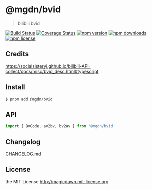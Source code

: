 # @mgdn/bvid

> bilibili bvid

[![Build Status](https://img.shields.io/github/actions/workflow/status/magicdawn/bvid/ci.yml?style=flat-square&branch=main)](https://github.com/magicdawn/bvid/actions/workflows/ci.yml)
[![Coverage Status](https://img.shields.io/codecov/c/github/magicdawn/bvid.svg?style=flat-square)](https://codecov.io/gh/magicdawn/bvid)
[![npm version](https://img.shields.io/npm/v/@mgdn/bvid.svg?style=flat-square)](https://www.npmjs.com/package/@mgdn/bvid)
[![npm downloads](https://img.shields.io/npm/dm/@mgdn/bvid.svg?style=flat-square)](https://www.npmjs.com/package/@mgdn/bvid)
[![npm license](https://img.shields.io/npm/l/@mgdn/bvid.svg?style=flat-square)](http://magicdawn.mit-license.org)

## Credits

https://socialsisteryi.github.io/bilibili-API-collect/docs/misc/bvid_desc.html#typescript

## Install

```sh
$ pnpm add @mgdn/bvid
```

## API

```js
import { BvCode, av2bv, bv2av } from '@mgdn/bvid'
```

## Changelog

[CHANGELOG.md](CHANGELOG.md)

## License

the MIT License http://magicdawn.mit-license.org
